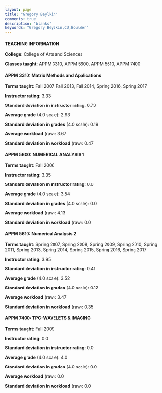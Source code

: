 ```yaml
---
layout: page
title: "Gregory Beylkin" 
comments: true
description: "blanks"
keywords: "Gregory Beylkin,CU,Boulder"
---
```

<head>
<script src="https://ajax.googleapis.com/ajax/libs/jquery/2.1.3/jquery.min.js"></script>
<script src="https://dl.dropboxusercontent.com/s/pc42nxpaw1ea4o9/highcharts.js?dl=0"></script>
<!-- <script src="../assets/js/highcharts.js"></script> -->
<style type="text/css">@font-face {
	font-family: "Bebas Neue";
	src: url(https://www.filehosting.org/file/details/544349/BebasNeue Regular.otf) format("opentype");
	}
	h1.Bebas { 
		font-family: "Bebas Neue", Verdana, Tahoma;
	}
</style>
</head>
	   
#### TEACHING INFORMATION

**College**: College of Arts and Sciences

**Classes taught**: APPM 3310, APPM 5600, APPM 5610, APPM 7400

#### APPM 3310: Matrix Methods and Applications

**Terms taught**: Fall 2007, Fall 2013, Fall 2014, Spring 2016, Spring 2017

**Instructor rating**: 3.33

**Standard deviation in instructor rating**: 0.73

**Average grade** (4.0 scale): 2.93

**Standard deviation in grades** (4.0 scale): 0.19

**Average workload** (raw): 3.67

**Standard deviation in workload** (raw): 0.47

#### APPM 5600: NUMERICAL ANALYSIS 1

**Terms taught**: Fall 2006

**Instructor rating**: 3.35

**Standard deviation in instructor rating**: 0.0

**Average grade** (4.0 scale): 3.54

**Standard deviation in grades** (4.0 scale): 0.0

**Average workload** (raw): 4.13

**Standard deviation in workload** (raw): 0.0

#### APPM 5610: Numerical Analysis 2

**Terms taught**: Spring 2007, Spring 2008, Spring 2009, Spring 2010, Spring 2011, Spring 2013, Spring 2014, Spring 2015, Spring 2016, Spring 2017

**Instructor rating**: 3.95

**Standard deviation in instructor rating**: 0.41

**Average grade** (4.0 scale): 3.52

**Standard deviation in grades** (4.0 scale): 0.12

**Average workload** (raw): 3.47

**Standard deviation in workload** (raw): 0.35

#### APPM 7400: TPC-WAVELETS & IMAGING

**Terms taught**: Fall 2009

**Instructor rating**: 0.0

**Standard deviation in instructor rating**: 0.0

**Average grade** (4.0 scale): 4.0

**Standard deviation in grades** (4.0 scale): 0.0

**Average workload** (raw): 0.0

**Standard deviation in workload** (raw): 0.0

